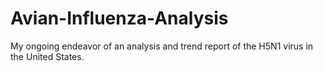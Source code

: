 # Avian-Influenza-Analysis
My ongoing endeavor of an analysis and trend report of the H5N1 virus in the United States.
